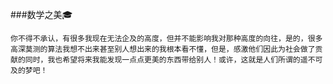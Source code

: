 ###数学之美:mortar_board:

```
你不得不承认，有很多我现在无法企及的高度，但并不能影响我对那种高度的向往，是的，很多高深莫测的算法我想不出来甚至别人想出来的我根本看不懂，但是，感激他们因此为社会做了贡献的同时，我也希望将来我能发现一点点更美的东西带给别人！或许，这就是人们所谓的遥不可及的梦吧！
```
